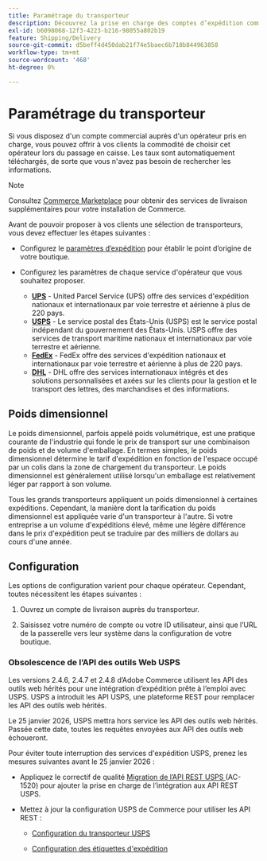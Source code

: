 ```yaml
---
title: Paramétrage du transporteur
description: Découvrez la prise en charge des comptes d’expédition commerciale disponibles pour votre boutique.
exl-id: b6098068-12f3-4223-b216-98055a802b19
feature: Shipping/Delivery
source-git-commit: d5beff4d450dab21f74e5baec6b718b844963858
workflow-type: tm+mt
source-wordcount: '468'
ht-degree: 0%

---
```


# Paramétrage du transporteur

Si vous disposez d&#39;un compte commercial auprès d&#39;un opérateur pris en charge, vous pouvez offrir à vos clients la commodité de choisir cet opérateur lors du passage en caisse. Les taux sont automatiquement téléchargés, de sorte que vous n&#39;avez pas besoin de rechercher les informations.

>[!NOTE]
>
>Consultez [Commerce Marketplace](../getting-started/commerce-marketplace.md) pour obtenir des services de livraison supplémentaires pour votre installation de Commerce.

Avant de pouvoir proposer à vos clients une sélection de transporteurs, vous devez effectuer les étapes suivantes :

- Configurez le [paramètres d’expédition](shipping-settings.md) pour établir le point d’origine de votre boutique.

- Configurez les paramètres de chaque service d&#39;opérateur que vous souhaitez proposer.

   - [**UPS**](ups.md) - United Parcel Service (UPS) offre des services d&#39;expédition nationaux et internationaux par voie terrestre et aérienne à plus de 220 pays.
   - [**USPS**](usps.md) - Le service postal des États-Unis (USPS) est le service postal indépendant du gouvernement des États-Unis. USPS offre des services de transport maritime nationaux et internationaux par voie terrestre et aérienne.
   - [**FedEx**](fedex.md) - FedEx offre des services d&#39;expédition nationaux et internationaux par voie terrestre et aérienne à plus de 220 pays.
   - [**DHL**](dhl.md) - DHL offre des services internationaux intégrés et des solutions personnalisées et axées sur les clients pour la gestion et le transport des lettres, des marchandises et des informations.

## Poids dimensionnel

Le poids dimensionnel, parfois appelé poids volumétrique, est une pratique courante de l&#39;industrie qui fonde le prix de transport sur une combinaison de poids et de volume d&#39;emballage. En termes simples, le poids dimensionnel détermine le tarif d&#39;expédition en fonction de l&#39;espace occupé par un colis dans la zone de chargement du transporteur. Le poids dimensionnel est généralement utilisé lorsqu&#39;un emballage est relativement léger par rapport à son volume.

Tous les grands transporteurs appliquent un poids dimensionnel à certaines expéditions. Cependant, la manière dont la tarification du poids dimensionnel est appliquée varie d&#39;un transporteur à l&#39;autre. Si votre entreprise a un volume d&#39;expéditions élevé, même une légère différence dans le prix d&#39;expédition peut se traduire par des milliers de dollars au cours d&#39;une année.

## Configuration

Les options de configuration varient pour chaque opérateur. Cependant, toutes nécessitent les étapes suivantes :

1. Ouvrez un compte de livraison auprès du transporteur.

1. Saisissez votre numéro de compte ou votre ID utilisateur, ainsi que l’URL de la passerelle vers leur système dans la configuration de votre boutique.

### Obsolescence de l’API des outils Web USPS

Les versions 2.4.6, 2.4.7 et 2.4.8 d’Adobe Commerce utilisent les API des outils web hérités pour une intégration d’expédition prête à l’emploi avec USPS. USPS a introduit les API USPS, une plateforme REST pour remplacer les API des outils web hérités.

Le 25 janvier 2026, USPS mettra hors service les API des outils web hérités. Passée cette date, toutes les requêtes envoyées aux API des outils web échoueront.

Pour éviter toute interruption des services d&#39;expédition USPS, prenez les mesures suivantes avant le 25 janvier 2026 :

- Appliquez le correctif de qualité [ Migration de l’API REST USPS ](https://experienceleague.adobe.com/docs/commerce-knowledge-base/kb/troubleshooting/known-issues-patches-attached/usps-rest-api-migration-patch.html)&#x200B;(AC-1520) pour ajouter la prise en charge de l’intégration aux API REST USPS.

- Mettez à jour la configuration USPS de Commerce pour utiliser les API REST :

   - [Configuration du transporteur USPS](usps.md)

   - [Configuration des étiquettes d&#39;expédition](shipping-label-create.md)

